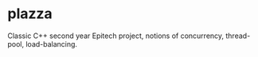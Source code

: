# plazza
Classic C++ second year Epitech project, notions of concurrency, thread-pool, load-balancing.
